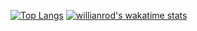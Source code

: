 [![Top Langs](https://github-readme-stats.vercel.app/api/top-langs/?username=nathancheshire&layout=compact)](https://github.com/anuraghazra/github-readme-stats)
[![willianrod's wakatime stats](https://github-readme-stats.vercel.app/api/wakatime?username=nathancheshire)](https://github.com/anuraghazra/github-readme-stats)

